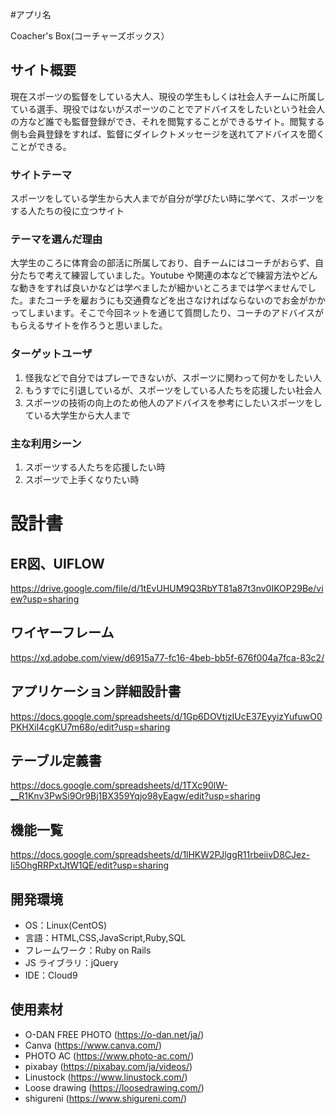 #アプリ名

Coacher's Box(コーチャーズボックス）

## サイト概要

現在スポーツの監督をしている大人、現役の学生もしくは社会人チームに所属している選手、現役ではないがスポーツのことでアドバイスをしたいという社会人の方など誰でも監督登録ができ、それを閲覧することができるサイト。閲覧する側も会員登録をすれば、監督にダイレクトメッセージを送れてアドバイスを聞くことができる。

### サイトテーマ

スポーツをしている学生から大人までが自分が学びたい時に学べて、スポーツをする人たちの役に立つサイト

### テーマを選んだ理由

大学生のころに体育会の部活に所属しており、自チームにはコーチがおらず、自分たちで考えて練習していました。Youtube や関連の本などで練習方法やどんな動きをすれば良いかなどは学べましたが細かいところまでは学べませんでした。またコーチを雇おうにも交通費などを出さなければならないのでお金がかかってしまいます。そこで今回ネットを通じて質問したり、コーチのアドバイスがもらえるサイトを作ろうと思いました。

### ターゲットユーザ

1. 怪我などで自分ではプレーできないが、スポーツに関わって何かをしたい人
2. もうすでに引退しているが、スポーツをしている人たちを応援したい社会人
3. スポーツの技術の向上のため他人のアドバイスを参考にしたいスポーツをしている大学生から大人まで

### 主な利用シーン
1. スポーツする人たちを応援したい時
2. スポーツで上手くなりたい時

# 設計書
## ER図、UIFLOW
  https://drive.google.com/file/d/1tEvUHUM9Q3RbYT81a87t3nv0IKOP29Be/view?usp=sharing
## ワイヤーフレーム
https://xd.adobe.com/view/d6915a77-fc16-4beb-bb5f-676f004a7fca-83c2/
## アプリケーション詳細設計書
https://docs.google.com/spreadsheets/d/1Gp6DOVtjzIUcE37EyyizYufuwO0PKHXil4cgKU7m68o/edit?usp=sharing
## テーブル定義書
https://docs.google.com/spreadsheets/d/1TXc90lW-__R1Knv3PwSi9Or9Bj1BX359Yqjo98yEagw/edit?usp=sharing
## 機能一覧

https://docs.google.com/spreadsheets/d/1lHKW2PJlggR11rbeiivD8CJez-Ii5OhgRRPxtJtW1QE/edit?usp=sharing

## 開発環境

- OS：Linux(CentOS)
- 言語：HTML,CSS,JavaScript,Ruby,SQL
- フレームワーク：Ruby on Rails
- JS ライブラリ：jQuery
- IDE：Cloud9

## 使用素材

- O-DAN FREE PHOTO (https://o-dan.net/ja/)
- Canva (https://www.canva.com/)
- PHOTO AC (https://www.photo-ac.com/)
- pixabay (https://pixabay.com/ja/videos/)
- Linustock (https://www.linustock.com/)
- Loose drawing (https://loosedrawing.com/)
- shigureni (https://www.shigureni.com/)